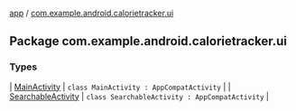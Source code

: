 [app](../index.md) / [com.example.android.calorietracker.ui](./index.md)

## Package com.example.android.calorietracker.ui

### Types

| [MainActivity](-main-activity/index.md) | `class MainActivity : AppCompatActivity` |
| [SearchableActivity](-searchable-activity/index.md) | `class SearchableActivity : AppCompatActivity` |

